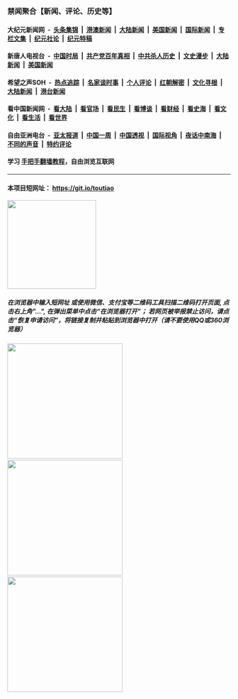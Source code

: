 ### 禁闻聚合【新闻、评论、历史等】

#### 大纪元新闻网 &nbsp;-&nbsp; [头条集锦](indexes/E头条集锦.md?t=02121811) &nbsp;|&nbsp; [港澳新闻](indexes/E港澳新闻.md?t=02121811)  &nbsp;|&nbsp; [大陆新闻](indexes/E大陆新闻.md?t=02121811) &nbsp;|&nbsp; [美国新闻](indexes/E美国新闻.md?t=02121811) &nbsp;|&nbsp; [国际新闻](indexes/E国际新闻.md?t=02121811) &nbsp;|&nbsp; [专栏文集](indexes/E专栏文集.md?t=02121811) &nbsp;|&nbsp; [纪元社论](indexes/E纪元社论.md?t=02121811) &nbsp;|&nbsp; [纪元特稿](indexes/E纪元特稿.md?t=02121811) 

#### 新唐人电视台 &nbsp;-&nbsp; [中国时局](indexes/N中国时局.md?t=02121811) &nbsp;|&nbsp; [共产党百年真相](indexes/N共产党百年真相.md?t=02121811) &nbsp;|&nbsp; [中共杀人历史](indexes/N中共杀人历史.md?t=02121811) &nbsp;|&nbsp; [文史漫步](indexes/N文史漫步.md?t=02121811) &nbsp;|&nbsp; [大陆新闻](indexes/N大陆新闻.md?t=02121811) &nbsp;|&nbsp; [美国新闻](indexes/N美国新闻.md?t=02121811)

#### 希望之声SOH &nbsp;-&nbsp; [热点追踪](indexes/H热点追踪.md?t=02121811) &nbsp;|&nbsp; [名家谈时事](indexes/H名家谈时事.md?t=02121811) &nbsp;|&nbsp; [个人评论](indexes/H个人评论.md?t=02121811)  &nbsp;|&nbsp; [红朝解密](indexes/H红朝解密.md?t=02121811) &nbsp;|&nbsp; [文化寻根](indexes/H文化寻根.md?t=02121811) &nbsp;|&nbsp; [大陆新闻](indexes/H大陆新闻.md?t=02121811) &nbsp;|&nbsp; [港台新闻](indexes/H港台新闻.md?t=02121811)

#### 看中国新闻网 &nbsp;-&nbsp; [看大陆](indexes/S看大陆.md?t=02121811) &nbsp;|&nbsp; [看官场](indexes/S看官场.md?t=02121811) &nbsp;|&nbsp; [看民生](indexes/S看民生.md?t=02121811)  &nbsp;|&nbsp; [看博谈](indexes/S看博谈.md?t=02121811) &nbsp;|&nbsp; [看财经](indexes/S看财经.md?t=02121811) &nbsp;|&nbsp; [看史海](indexes/S看史海.md?t=02121811) &nbsp;|&nbsp; [看文化](indexes/S看文化.md?t=02121811) &nbsp;|&nbsp; [看生活](indexes/S看生活.md?t=02121811) &nbsp;|&nbsp; [看世界](indexes/S看世界.md?t=02121811)

#### 自由亚洲电台 &nbsp;-&nbsp; [亚太报道](indexes/R亚太报道.md?t=02121811) &nbsp;|&nbsp; [中国一周](indexes/R中国一周.md?t=02121811) &nbsp;|&nbsp; [中国透视](indexes/R中国透视.md?t=02121811)  &nbsp;|&nbsp; [国际视角](indexes/R国际视角.md?t=02121811) &nbsp;|&nbsp; [夜话中南海](indexes/R夜话中南海.md?t=02121811) &nbsp;|&nbsp; [不同的声音](indexes/R不同的声音.md?t=02121811) &nbsp;|&nbsp; [特约评论](indexes/R特约评论.md?t=02121811)

#### 学习 [手把手翻墙教程](https://github.com/gfw-breaker/guides/wiki)，自由浏览互联网

----

#### 本项目短网址： https://git.io/toutiao
<img src="https://raw.githubusercontent.com/gfw-breaker/banned-news/master/scripts/img/qr.png" width="200px"/>  

##### 在浏览器中输入短网址 或使用微信、支付宝等二维码工具扫描二维码打开页面, 点击右上角"...", 在弹出菜单中点击“在浏览器打开”； 若网页被举报禁止访问，请点击“恢复申请访问”，将链接复制并粘贴到浏览器中打开（请不要使用QQ或360浏览器）

<img src="https://raw.githubusercontent.com/gfw-breaker/banned-news/master/scripts/img/1.png" width="260px"/> &nbsp; <img src="https://raw.githubusercontent.com/gfw-breaker/banned-news/master/scripts/img/2.png" width="260px"/> &nbsp; <img src="https://raw.githubusercontent.com/gfw-breaker/banned-news/master/scripts/img/3.png" width="260px"/>
